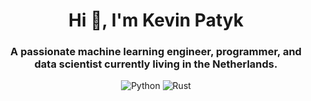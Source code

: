 <h1 align="center">Hi 👋, I'm Kevin Patyk</h1>

<h3 align="center">A passionate machine learning engineer, programmer, and data scientist currently living in the Netherlands.</h3>

<p align="center">
  <a href="https://www.python.org/" target="_blank" style="text-decoration: none;">
    <img src="https://img.shields.io/badge/Python-3776AB?style=for-the-badge&logo=python&logoColor=white" alt="Python" />
  </a>
  <a href="https://www.rust-lang.org/" target="_blank" style="text-decoration: none;">
    <img src="https://img.shields.io/badge/Rust-000000?style=for-the-badge&logo=rust&logoColor=white" alt="Rust" />
  </a>
</p>

